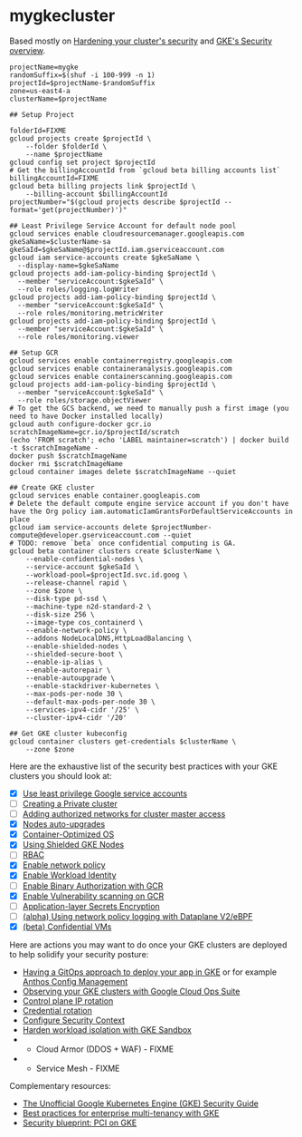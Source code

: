 # mygkecluster

Based mostly on [Hardening your cluster's security](https://cloud.google.com/kubernetes-engine/docs/how-to/hardening-your-cluster) and [GKE's Security overview](https://cloud.google.com/kubernetes-engine/docs/concepts/security-overview).

```
projectName=mygke
randomSuffix=$(shuf -i 100-999 -n 1)
projectId=$projectName-$randomSuffix
zone=us-east4-a
clusterName=$projectName

## Setup Project

folderId=FIXME
gcloud projects create $projectId \
    --folder $folderId \
    --name $projectName
gcloud config set project $projectId
# Get the billingAccountId from `gcloud beta billing accounts list`
billingAccountId=FIXME
gcloud beta billing projects link $projectId \
    --billing-account $billingAccountId
projectNumber="$(gcloud projects describe $projectId --format='get(projectNumber)')"

## Least Privilege Service Account for default node pool
gcloud services enable cloudresourcemanager.googleapis.com
gkeSaName=$clusterName-sa
gkeSaId=$gkeSaName@$projectId.iam.gserviceaccount.com
gcloud iam service-accounts create $gkeSaName \
  --display-name=$gkeSaName
gcloud projects add-iam-policy-binding $projectId \
  --member "serviceAccount:$gkeSaId" \
  --role roles/logging.logWriter
gcloud projects add-iam-policy-binding $projectId \
  --member "serviceAccount:$gkeSaId" \
  --role roles/monitoring.metricWriter
gcloud projects add-iam-policy-binding $projectId \
  --member "serviceAccount:$gkeSaId" \
  --role roles/monitoring.viewer
  
## Setup GCR
gcloud services enable containerregistry.googleapis.com
gcloud services enable containeranalysis.googleapis.com
gcloud services enable containerscanning.googleapis.com
gcloud projects add-iam-policy-binding $projectId \
  --member "serviceAccount:$gkeSaId" \
  --role roles/storage.objectViewer
# To get the GCS backend, we need to manually push a first image (you need to have Docker installed locally)
gcloud auth configure-docker gcr.io
scratchImageName=gcr.io/$projectId/scratch
(echo 'FROM scratch'; echo 'LABEL maintainer=scratch') | docker build -t $scratchImageName -
docker push $scratchImageName
docker rmi $scratchImageName
gcloud container images delete $scratchImageName --quiet

## Create GKE cluster
gcloud services enable container.googleapis.com
# Delete the default compute engine service account if you don't have have the Org policy iam.automaticIamGrantsForDefaultServiceAccounts in place
gcloud iam service-accounts delete $projectNumber-compute@developer.gserviceaccount.com --quiet
# TODO: remove `beta` once confidential computing is GA.
gcloud beta container clusters create $clusterName \
    --enable-confidential-nodes \
    --service-account $gkeSaId \
    --workload-pool=$projectId.svc.id.goog \
    --release-channel rapid \
    --zone $zone \
    --disk-type pd-ssd \
    --machine-type n2d-standard-2 \
    --disk-size 256 \
    --image-type cos_containerd \
    --enable-network-policy \
    --addons NodeLocalDNS,HttpLoadBalancing \
    --enable-shielded-nodes \
    --shielded-secure-boot \
    --enable-ip-alias \
    --enable-autorepair \
    --enable-autoupgrade \
    --enable-stackdriver-kubernetes \
    --max-pods-per-node 30 \
    --default-max-pods-per-node 30 \
    --services-ipv4-cidr '/25' \
    --cluster-ipv4-cidr '/20'

## Get GKE cluster kubeconfig
gcloud container clusters get-credentials $clusterName \
    --zone $zone
```

Here are the exhaustive list of the security best practices with your GKE clusters you should look at:
- [X] [Use least privilege Google service accounts](https://cloud.google.com/kubernetes-engine/docs/how-to/hardening-your-cluster#use_least_privilege_sa)
- [ ] [Creating a Private cluster](https://cloud.google.com/kubernetes-engine/docs/how-to/private-clusters)
- [ ] [Adding authorized networks for cluster master access](https://cloud.google.com/kubernetes-engine/docs/how-to/authorized-networks)
- [X] [Nodes auto-upgrades](https://cloud.google.com/kubernetes-engine/docs/concepts/node-auto-upgrades)
- [X] [Container-Optimized OS](https://cloud.google.com/container-optimized-os/docs/concepts/features-and-benefits)
- [X] [Using Shielded GKE Nodes](https://cloud.google.com/kubernetes-engine/docs/how-to/shielded-gke-nodes)
- [ ] [RBAC](https://cloud.google.com/kubernetes-engine/docs/how-to/role-based-access-control)
- [X] [Enable network policy](https://cloud.google.com/kubernetes-engine/docs/how-to/network-policy)
- [X] [Enable Workload Identity](https://cloud.google.com/kubernetes-engine/docs/how-to/workload-identity)
- [ ] [Enable Binary Authorization with GCR](https://cloud.google.com/binary-authorization/docs/overview)
- [X] [Enable Vulnerability scanning on GCR](https://cloud.google.com/container-registry/docs/vulnerability-scanning)
- [ ] [Application-layer Secrets Encryption](https://cloud.google.com/kubernetes-engine/docs/how-to/encrypting-secrets)
- [ ] [(alpha) Using network policy logging with Dataplane V2/eBPF](https://cloud.google.com/kubernetes-engine/docs/how-to/network-policy-logging)
- [X] [(beta) Confidential VMs](https://cloud.google.com/blog/products/identity-security/introducing-google-cloud-confidential-computing-with-confidential-vms)

Here are actions you may want to do once your GKE clusters are deployed to help solidify your security posture:
- [Having a GitOps approach to deploy your app in GKE](https://www.weave.works/blog/what-is-gitops-really) or for example [Anthos Config Management](https://cloud.google.com/anthos/config-management)
- [Observing your GKE clusters with Google Cloud Ops Suite](https://cloud.google.com/stackdriver/docs/solutions/gke/observing)
- [Control plane IP rotation](https://cloud.google.com/kubernetes-engine/docs/how-to/ip-rotation)
- [Credential rotation](https://cloud.google.com/kubernetes-engine/docs/how-to/credential-rotation)
- [Configure Security Context](https://kubernetes.io/docs/tasks/configure-pod-container/security-context/)
- [Harden workload isolation with GKE Sandbox](https://cloud.google.com/kubernetes-engine/docs/how-to/sandbox-pods)
- + Cloud Armor (DDOS + WAF) - FIXME
- + Service Mesh - FIXME

Complementary resources:
- [The Unofficial Google Kubernetes Engine (GKE) Security Guide](https://gkesecurity.guide/)
- [Best practices for enterprise multi-tenancy with GKE](https://cloud.google.com/kubernetes-engine/docs/best-practices/enterprise-multitenancy)
- [Security blueprint: PCI on GKE](https://cloud.google.com/architecture/blueprints/gke-pci-dss-blueprint)
